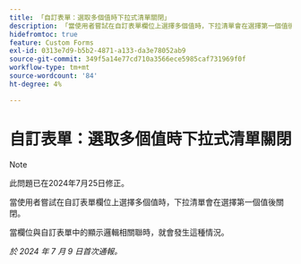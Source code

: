 ```yaml
---
title: 「自訂表單：選取多個值時下拉式清單關閉」
description: 「當使用者嘗試在自訂表單欄位上選擇多個值時，下拉清單會在選擇第一個值後關閉。 」
hidefromtoc: true
feature: Custom Forms
exl-id: 0313e7d9-b5b2-4871-a133-da3e78052ab9
source-git-commit: 349f5a14e77cd710a3566ece5985caf731969f0f
workflow-type: tm+mt
source-wordcount: '84'
ht-degree: 4%

---
```


# 自訂表單：選取多個值時下拉式清單關閉

>[!NOTE]
>
>此問題已在2024年7月25日修正。

當使用者嘗試在自訂表單欄位上選擇多個值時，下拉清單會在選擇第一個值後關閉。

當欄位與自訂表單中的顯示邏輯相關聯時，就會發生這種情況。

_於 2024 年 7 月 9 日首次通報。_
